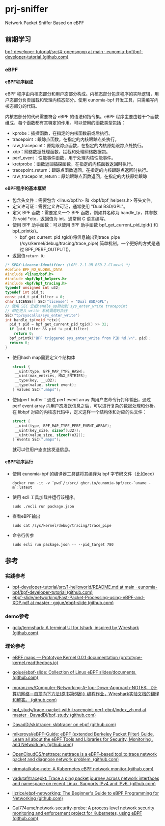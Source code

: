 # prj-sniffer
Network Packet Sniffer Based on eBPF

## 前期学习

[bpf-developer-tutorial/src/4-opensnoop at main · eunomia-bpf/bpf-developer-tutorial (github.com)](https://github.com/eunomia-bpf/bpf-developer-tutorial/tree/main/src/4-opensnoop)

### eBPF

#### eBPF程序组成

eBPF 程序由内核态部分和用户态部分构成。内核态部分包含程序的实际逻辑，用户态部分负责加载和管理内核态部分。使用 eunomia-bpf 开发工具，只需编写内核态部分的代码。

内核态部分的代码需要符合 eBPF 的语法和指令集。eBPF 程序主要由若干个函数组成，每个函数都有其特定的作用。可以使用的函数类型包括：

- kprobe：插探函数，在指定的内核函数前或后执行。
- tracepoint：跟踪点函数，在指定的内核跟踪点处执行。
- raw_tracepoint：原始跟踪点函数，在指定的内核原始跟踪点处执行。
- xdp：网络数据处理函数，拦截和处理网络数据包。
- perf_event：性能事件函数，用于处理内核性能事件。
- kretprobe：函数返回插探函数，在指定的内核函数返回时执行。
- tracepoint_return：跟踪点函数返回，在指定的内核跟踪点返回时执行。
- raw_tracepoint_return：原始跟踪点函数返回，在指定的内核原始跟踪

#### eBPF程序的基本框架

- 包含头文件：需要包含 <linux/bpf.h> 和 <bpf/bpf_helpers.h> 等头文件。
- 定义许可证：需要定义许可证，通常使用 "Dual BSD/GPL"。
- 定义 BPF 函数：需要定义一个 BPF 函数，例如其名称为 handle_tp，其参数为 void *ctx，返回值为 int。通常用 C 语言编写。
- 使用 BPF 助手函数：可以使用 BPF 助手函数 bpf_get_current_pid_tgid() 和 bpf_printk()。
  - bpf_get_current_pid_tgid()将信息输出到trace_pipe (/sys/kernel/debug/tracing/trace_pipe) 简单机制。一个更好的方式是通过 BPF_PERF_OUTPUT()。
- 返回值`return 0;`

```c
/* SPDX-License-Identifier: (LGPL-2.1 OR BSD-2-Clause) */
#define BPF_NO_GLOBAL_DATA
#include <linux/bpf.h>
#include <bpf/bpf_helpers.h>
#include <bpf/bpf_tracing.h>
typedef unsigned int u32;
typedef int pid_t;
const pid_t pid_filter = 0;
char LICENSE[] SEC("license") = "Dual BSD/GPL";
// 使用 SEC 宏把handle_up附加到 sys_enter_write tracepoint
// 即在进入 write 系统调用时执行
SEC("tp/syscalls/sys_enter_write")
int handle_tp(void *ctx){
  pid_t pid = bpf_get_current_pid_tgid() >> 32;
  if (pid_filter && pid != pid_filter)
    return 0;
  bpf_printk("BPF triggered sys_enter_write from PID %d.\n", pid);
  return 0;
}
```

+ 使用hash map需要定义个结构体

  ```c
  struct {
   __uint(type, BPF_MAP_TYPE_HASH);
   __uint(max_entries, MAX_ENTRIES);
   __type(key, __u32);
   __type(value, struct event);
  } values SEC(".maps");
  ```

+ 使用perf buffer：通过 perf event array 向用户态命令行打印输出，通过 perf event array 向用户态发送信息之后，可以进行复杂的数据处理和分析。在 libbpf 对应的内核态代码中，定义这样一个结构体和对应的头文件：

  ```c
  struct {
   __uint(type, BPF_MAP_TYPE_PERF_EVENT_ARRAY);
   __uint(key_size, sizeof(u32));
   __uint(value_size, sizeof(u32));
  } events SEC(".maps");
  ```

  就可以往用户态直接发送信息。

#### eBPF程序运行

+ 使用 eunomia-bpf 的编译器工具链将其编译为 bpf 字节码文件（比如ecc）

  ```shell
  docker run -it -v `pwd`/:/src/ ghcr.io/eunomia-bpf/ecc-`uname -m`:latest
  ```

+ 使用 ecli 工具加载并运行该程序。

  ```shell
  sudo ./ecli run package.json
  ```

+ 查看eBPF输出

  ```shell
  sudo cat /sys/kernel/debug/tracing/trace_pipe
  ```

+ 命令行传参

  ```shell
  sudo ecli run package.json -- --pid_target 780
  ```

  

## 参考

### 实践参考

+ [bpf-developer-tutorial/src/1-helloworld/README.md at main · eunomia-bpf/bpf-developer-tutorial (github.com)](https://github.com/eunomia-bpf/bpf-developer-tutorial/blob/main/src/1-helloworld/README.md)
+ [ebpf-slide/networking/Fast-Packet-Processing-using-eBPF-and-XDP.pdf at master · gojue/ebpf-slide (github.com)](https://github.com/gojue/ebpf-slide/blob/master/networking/Fast-Packet-Processing-using-eBPF-and-XDP.pdf)

### demo参考

+ [gcla/termshark: A terminal UI for tshark, inspired by Wireshark (github.com)](https://github.com/gcla/termshark)

### 理论参考

+ [eBPF maps — Prototype Kernel 0.0.1 documentation (prototype-kernel.readthedocs.io)](https://prototype-kernel.readthedocs.io/en/latest/bpf/ebpf_maps.html)

+ [gojue/ebpf-slide: Collection of Linux eBPF slides/documents. (github.com)](https://github.com/gojue/ebpf-slide)

+ [moranzcw/Computer-Networking-A-Top-Down-Approach-NOTES: 《计算机网络－自顶向下方法(原书第6版)》编程作业，Wireshark实验文档的翻译和解答。 (github.com)](https://github.com/moranzcw/Computer-Networking-A-Top-Down-Approach-NOTES)

+ [bpf_study/trace-packet-with-tracepoint-perf-ebpf/index_zh.md at master · DavadDi/bpf_study (github.com)](https://github.com/DavadDi/bpf_study/blob/master/trace-packet-with-tracepoint-perf-ebpf/index_zh.md)

+ [DavadDi/skbtracer: skbtracer on ebpf (github.com)](https://github.com/DavadDi/skbtracer)
+ [mikeroyal/eBPF-Guide: eBPF (extended Berkeley Packet Filter) Guide. Learn all about the eBPF Tools and Libraries for Security, Monitoring , and Networking. (github.com)](https://github.com/mikeroyal/eBPF-Guide#books--tutorials)
+ [OpenCloudOS/nettrace: nettrace is a eBPF-based tool to trace network packet and diagnose network problem. (github.com)](https://github.com/OpenCloudOS/nettrace)
+ [nirmata/kube-netc: A Kubernetes eBPF network monitor (github.com)](https://github.com/nirmata/kube-netc)
+ [yadutaf/tracepkt: Trace a ping packet journey across network interfaces and namespace on recent Linux. Supports IPv4 and IPv6. (github.com)](https://github.com/yadutaf/tracepkt)
+ [lizrice/ebpf-networking: The Beginner's Guide to eBPF Programming for Networking (github.com)](https://github.com/lizrice/ebpf-networking)
+ [Gui774ume/network-security-probe: A process level network security monitoring and enforcement project for Kubernetes, using eBPF (github.com)](https://github.com/Gui774ume/network-security-probe)
